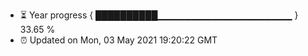 - ⏳ Year progress { ██████████▁▁▁▁▁▁▁▁▁▁▁▁▁▁▁▁▁▁▁▁ } 33.65 %
- ⏰ Updated on Mon, 03 May 2021 19:20:22 GMT

